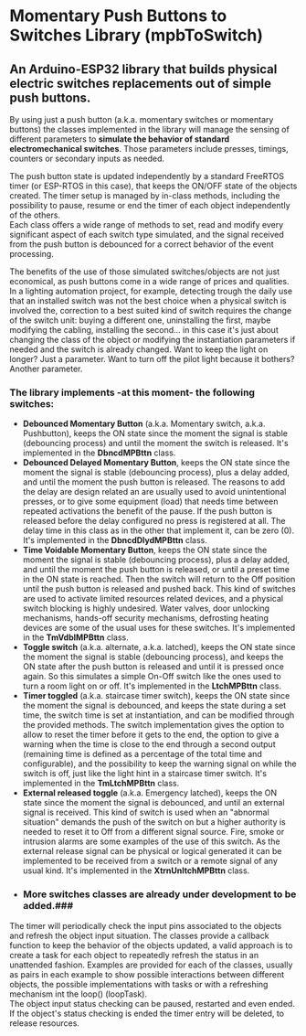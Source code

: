 # **Momentary Push Buttons to Switches** Library (mpbToSwitch)
## An Arduino-ESP32 library that builds physical electric switches replacements out of simple push buttons.  
By using just a push button (a.k.a. momentary switches or momentary buttons) the classes implemented in the library will manage the sensing of different parameters to **simulate the behavior of standard electromechanical switches**. Those parameters include presses, timings, counters or secondary inputs as needed.

The push button state is updated independently by a standard FreeRTOS timer (or ESP-RTOS in this case), that keeps the ON/OFF state of the objects created. The timer setup is managed by in-class methods, including the possibility to pause, resume or end the timer of each object independently of the others.  
Each class offers a wide range of methods to set, read and modify every significant aspect of each switch type simulated, and the signal received from the push button is debounced for a correct behavior of the event processing.  

The benefits of the use of those simulated switches/objects are not just economical, as push buttons come in a wide range of prices and qualities. In a lighting automation project, for example, detecting trough the daily use that an installed switch was not the best choice when a physical switch is involved the, correction to a best suited kind of switch requires the change of the switch unit: buying a different one, uninstalling the first, maybe modifying the cabling, installing the second... in this case it's just about changing the class of the object or modifying the instantiation parameters if needed and the switch is already changed. Want to keep the light on longer? Just a parameter. Want to turn off the pilot light because it bothers? Another parameter.  

### The library implements -at this moment- the following switches: ###  
* **Debounced Momentary Button**  (a.k.a. Momentary switch, a.k.a. Pushbutton), keeps the ON state since the moment the signal is stable (debouncing process) and until the moment the switch is released. It's implemented in the **DbncdMPBttn** class.
* **Debounced Delayed Momentary Button**, keeps the ON state since the moment the signal is stable (debouncing process), plus a delay added, and until the moment the push button is released. The reasons to add the delay are design related an are usually used to avoid unintentional presses, or to give some equipment (load) that needs time between repeated activations the benefit of the pause. If the push button is released before the delay configured no press is registered at all. The delay time in this class as in the other that implement it, can be zero (0). It's implemented in the **DbncdDlydMPBttn** class.  
* **Time Voidable Momentary Button**, keeps the ON state since the moment the signal is stable (debouncing process), plus a delay added, and until the moment the push button is released, or until a preset time in the ON state is reached. Then the switch will return to the Off position until the push button is released and pushed back. This kind of switches are used to activate limited resources related devices, and a physical switch blocking is highly undesired. Water valves, door unlocking mechanisms, hands-off security mechanisms, defrosting heating devices are some of the usual uses for these switches. It's implemented in the **TmVdblMPBttn** class.  
* **Toggle switch** (a.k.a. alternate, a.k.a. latched), keeps the ON state since the moment the signal is stable (debouncing process), and keeps the ON state after the push button is released and until it is pressed once again. So this simulates a simple On-Off switch like the ones used to turn a room light on or off. It's implemented in the **LtchMPBttn** class.  
* **Timer toggled** (a.k.a. staircase timer switch), keeps the ON state since the moment the signal is debounced, and keeps the state during a set time, the switch time is set at instantiation, and can be modified through the provided methods. The switch implementation gives the option to allow to reset the timer before it gets to the end, the option to give a warning when the time is close to the end through a second output (remaining time is defined as a percentage of the total time and configurable), and the possibility to keep the warning signal on while the switch is off, just like the light hint in a staircase timer switch. It's implemented in the **TmLtchMPBttn** class.  
* **External released toggle** (a.k.a. Emergency latched), keeps the ON state since the moment the signal is debounced, and until an external signal is received. This kind of switch is used when an "abnormal situation" demands the push of the switch on but a higher authority is needed to reset it to Off from a different signal source. Fire, smoke or intrusion alarms are some examples of the use of this switch. As the external release signal can be physical or logical generated it can be implemented to be received from a switch or a remote signal of any usual kind. It's implemented in the  **XtrnUnltchMPBttn** class.    
* ### More switches classes are already under development to be added.###

The timer will periodically check the input pins associated to the objects and refresh the object input situation. The classes provide a callback function to keep the behavior of the objects updated, a valid approach is to create a task for each object to repeatedly refresh the status in an unattended fashion. Examples are provided for each of the classes, usually as pairs in each example to show possible interactions between different objects, the possible implementations with tasks or with a refreshing mechanism int the loop() (loopTask).  
The object input status checking can be paused, restarted and even ended. If the object's status checking is ended the timer entry will be deleted, to release resources.
